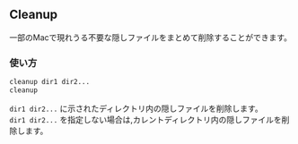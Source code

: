 ## Cleanup

一部のMacで現れうる不要な隠しファイルをまとめて削除することができます。

### 使い方

```sh
cleanup dir1 dir2...
cleanup
```

`dir1 dir2...` に示されたディレクトリ内の隠しファイルを削除します。<br>
`dir1 dir2...` を指定しない場合は,カレントディレクトリ内の隠しファイルを削除します。